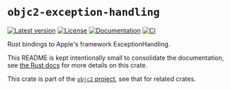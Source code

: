 # `objc2-exception-handling`

[![Latest version](https://badgen.net/crates/v/objc2-exception-handling)](https://crates.io/crates/objc2-exception-handling)
[![License](https://badgen.net/badge/license/Zlib%20OR%20Apache-2.0%20OR%20MIT/blue)](../../LICENSE.md)
[![Documentation](https://docs.rs/objc2-exception-handling/badge.svg)](https://docs.rs/objc2-exception-handling/)
[![CI](https://github.com/madsmtm/objc2/actions/workflows/ci.yml/badge.svg)](https://github.com/madsmtm/objc2/actions/workflows/ci.yml)

Rust bindings to Apple's framework ExceptionHandling.

This README is kept intentionally small to consolidate the documentation, see
[the Rust docs](https://docs.rs/objc2-exception-handling/) for more details on this crate.

This crate is part of the [`objc2` project](https://github.com/madsmtm/objc2),
see that for related crates.
